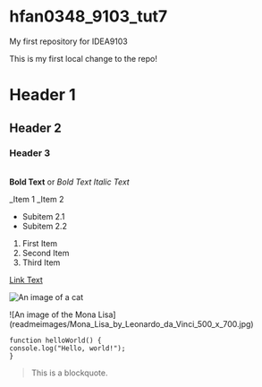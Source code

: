 # hfan0348_9103_tut7
My first repository for IDEA9103

This is my first local change to the repo! 

# Header 1
## Header 2
### Header 3
####
#####
######

**Bold Text** or _Bold Text_
*Italic Text*

_Item 1
_Item 2
  - Subitem 2.1
  - Subitem 2.2

1. First Item
2. Second Item
3. Third Item

[Link Text](https://www.google.com)

![An image of a cat](https://placekitten.com/200/300)

![An image of the Mona Lisa] (readmeimages/Mona_Lisa_by_Leonardo_da_Vinci_500_x_700.jpg)

```
function helloWorld() {
console.log("Hello, world!");
}
```

> This is a blockquote.
